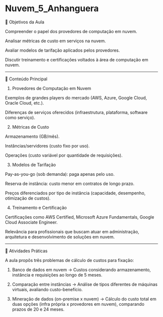 # Nuvem_5_Anhanguera

🎯 Objetivos da Aula

Compreender o papel dos provedores de computação em nuvem.

Analisar métricas de custo em serviços na nuvem.

Avaliar modelos de tarifação aplicados pelos provedores.

Discutir treinamento e certificações voltados à área de computação em nuvem.



---

📌 Conteúdo Principal

1. Provedores de Computação em Nuvem

Exemplos de grandes players do mercado (AWS, Azure, Google Cloud, Oracle Cloud, etc.).

Diferenças de serviços oferecidos (infraestrutura, plataforma, software como serviço).


2. Métricas de Custo

Armazenamento (GB/mês).

Instâncias/servidores (custo fixo por uso).

Operações (custo variável por quantidade de requisições).


3. Modelos de Tarifação

Pay-as-you-go (sob demanda): paga apenas pelo uso.

Reserva de instância: custo menor em contratos de longo prazo.

Preços diferenciados por tipo de instância (capacidade, desempenho, otimização de custos).


4. Treinamento e Certificação

Certificações como AWS Certified, Microsoft Azure Fundamentals, Google Cloud Associate Engineer.

Relevância para profissionais que buscam atuar em administração, arquitetura e desenvolvimento de soluções em nuvem.



---

📝 Atividades Práticas

A aula propôs três problemas de cálculo de custos para fixação:

1. Banco de dados em nuvem
→ Custos considerando armazenamento, instância e requisições ao longo de 5 meses.


2. Comparação entre instâncias
→ Análise de tipos diferentes de máquinas virtuais, avaliando custo-benefício.


3. Mineração de dados (on-premise x nuvem)
→ Cálculo do custo total em duas opções (infra própria x provedores em nuvem), comparando prazos de 20 e 24 meses.
